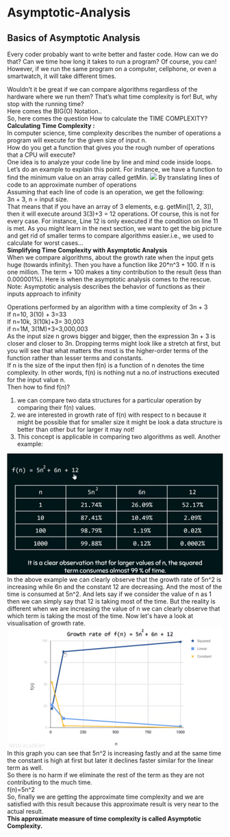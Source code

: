 # Asymptotic-Analysis
## Basics of Asymptotic Analysis
Every coder probably want to write better and faster code.
How can we do that? Can we time how long it takes to run a program? Of course, you can!</br>
However, if we run the same program on a computer, cellphone, or even a smartwatch, it will take different times.

Wouldn’t it be great if we can compare algorithms regardless of the hardware where we run them? That’s what time complexity is for! But, why stop with the running time?</br>
Here comes the BIG(O) Notation..</br>
So, here comes the question How to calculate the TIME COMPLEXITY?<br>
<b>Calculating Time Complexity :</b></br>
In computer science, time complexity describes the number of operations a program will execute for the given size of input n.</br>
How do you get a function that gives you the rough number of operations that a CPU will execute?</br>
One idea is to analyze your code line by line and mind code inside loops. Let’s do an example to explain this point. For instance, we have a function to find the minimum value on an array called getMin.
<img src="https://github.com/amejiarosario/dsa.js-data-structures-algorithms-javascript/blob/master/book/images/image4.png">
By translating lines of code to an approximate number of operations</br>
Assuming that each line of code is an operation, we get the following:</br>
3n + 3, 
n = input size.</br>
That means that if you have an array of 3 elements, e.g. getMin([1, 2, 3]), then it will execute around 3(3)+3 = 12 operations. Of course, this is not for every case. For instance, Line 12 is only executed if the condition on line 11 is met. As you might learn in the next section, we want to get the big picture and get rid of smaller terms to compare algorithms easier.i.e., we used to calculate for worst cases...<br>
<b>Simplifying Time Complexity with Asymptotic Analysis</b><br>
When we compare algorithms, about the growth rate when the input gets huge (towards infinity). Then you have a function like 20*n^3 + 100. If n is one million. The term + 100 makes a tiny contribution to the result (less than 0.000001%). Here is when the asymptotic analysis comes to the rescue.</br>
Note: Asymptotic analysis describes the behavior of functions as their inputs approach to infinity</br>

Operations performed by an algorithm with a time complexity of 3n + 3</br>
If n=10, 3(10) + 3=33</br>
If n=10k, 3(10k)+3= 30,003</br>
if n=1M, 3(1M)+3=3,000,003</br>
As the input size n grows bigger and bigger, then the expression 3n + 3 is closer and closer to 3n. Dropping terms might look like a stretch at first, but you will see that what matters the most is the higher-order terms of the function rather than lesser terms and constants.</br>
If n is the size of the input then f(n) is a function of n denotes the  time complexity. In other words, f(n) is nothing nut a no.of instructions executed for the input value n.</br>
Then how to find f(n)?</br>
1. we can compare two data structures for a particular operation by comparing their f(n) values.
2. we are interested in growth rate of f(n) with respect to n because it might be possible that for smaller size it might be look a data structure is better than other but for larger it may not!
3. This concept is applicable in comparing two algorithms as well.
Another example:
<img src="https://github.com/Kranthi-Guribilli/Asymptotic-Analysis/blob/main/readme.png">
In the above example we can clearly observe that the growth rate of 5n^2 is increasing while 6n and the constant 12 are decreasing. And the most of the time is consumed at 5n^2.
And lets say if we consider the value of n as 1 then we can simply say that 12 is taking most of the time. But the reality is different when we are increasing the value of n we can clearly observe that which term is taking the most of the time. Now let's have a look at visualisation of growth rate.
<img src="https://github.com/Kranthi-Guribilli/Asymptotic-Analysis/blob/main/Graph_Visualization.png">
In this graph you can see that 5n^2 is increasing fastly and at the same time the constant is high at first but later it declines faster similar for the linear term as well.<br>
So there is no harm if we eliminate the rest of the term as they are not contributing to the much time.<br>
f(n)=5n^2<br>
So, finally we are getting the approximate time complexity and we are satisfied with this result because this approximate result is very near to the actual result.<br>
<b>This approximate measure of time complexity is called Asymptotic Complexity.</b>
